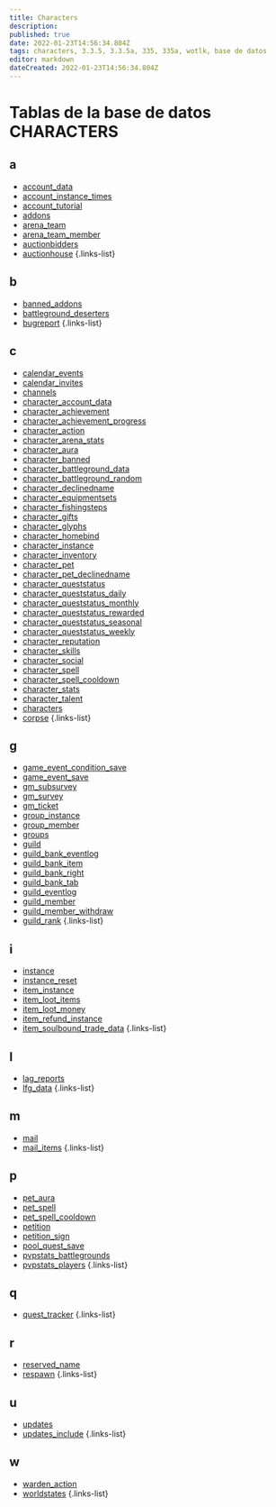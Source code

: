 ```yaml
---
title: Characters
description: 
published: true
date: 2022-01-23T14:56:34.804Z
tags: characters, 3.3.5, 3.3.5a, 335, 335a, wotlk, base de datos
editor: markdown
dateCreated: 2022-01-23T14:56:34.804Z
---
```


# Tablas de la base de datos CHARACTERS

## a
- [account_data](/database/335/characters/account_data)
- [account_instance_times](/database/335/characters/account_instance_times)
- [account_tutorial](/database/335/characters/account_tutorial)
- [addons](/database/335/characters/addons)
- [arena_team](/database/335/characters/arena_team)
- [arena_team_member](/database/335/characters/arena_team_member)
- [auctionbidders](/database/335/characters/auctionbidders)
- [auctionhouse](/database/335/characters/auctionhouse)
{.links-list}
## b
- [banned_addons](/database/335/characters/banned_addons)
- [battleground_deserters](/database/335/characters/battleground_deserters)
- [bugreport](/database/335/characters/bugreport)
{.links-list}
## c
- [calendar_events](/database/335/characters/calendar_events)
- [calendar_invites](/database/335/characters/calendar_invites)
- [channels](/database/335/characters/channels)
- [character_account_data](/database/335/characters/character_account_data)
- [character_achievement](/database/335/characters/character_achievement)
- [character_achievement_progress](/database/335/characters/character_achievement_progress)
- [character_action](/database/335/characters/character_action)
- [character_arena_stats](/database/335/characters/character_arena_stats)
- [character_aura](/database/335/characters/character_aura)
- [character_banned](/database/335/characters/character_banned)
- [character_battleground_data](/database/335/characters/character_battleground_data)
- [character_battleground_random](/database/335/characters/character_battleground_random)
- [character_declinedname](/database/335/characters/character_declinedname)
- [character_equipmentsets](/database/335/characters/character_equipmentsets)
- [character_fishingsteps](/database/335/characters/character_fishingsteps)
- [character_gifts](/database/335/characters/character_gifts)
- [character_glyphs](/database/335/characters/character_glyphs)
- [character_homebind](/database/335/characters/character_homebind)
- [character_instance](/database/335/characters/character_instance)
- [character_inventory](/database/335/characters/character_inventory)
- [character_pet](/database/335/characters/character_pet)
- [character_pet_declinedname](/database/335/characters/character_pet_declinedname)
- [character_queststatus](/database/335/characters/character_queststatus)
- [character_queststatus_daily](/database/335/characters/character_queststatus_daily)
- [character_queststatus_monthly](/database/335/characters/character_queststatus_monthly)
- [character_queststatus_rewarded](/database/335/characters/character_queststatus_rewarded)
- [character_queststatus_seasonal](/database/335/characters/character_queststatus_seasonal)
- [character_queststatus_weekly](/database/335/characters/character_queststatus_weekly)
- [character_reputation](/database/335/characters/character_reputation)
- [character_skills](/database/335/characters/character_skills)
- [character_social](/database/335/characters/character_social)
- [character_spell](/database/335/characters/character_spell)
- [character_spell_cooldown](/database/335/characters/character_spell_cooldown)
- [character_stats](/database/335/characters/character_stats)
- [character_talent](/database/335/characters/character_talent)
- [characters](/database/335/characters/characters)
- [corpse](/database/335/characters/corpse)
{.links-list}
## g
- [game_event_condition_save](/database/335/characters/game_event_condition_save)
- [game_event_save](/database/335/characters/game_event_save)
- [gm_subsurvey](/database/335/characters/gm_subsurvey)
- [gm_survey](/database/335/characters/gm_survey)
- [gm_ticket](/database/335/characters/gm_ticket)
- [group_instance](/database/335/characters/group_instance)
- [group_member](/database/335/characters/group_member)
- [groups](/database/335/characters/groups)
- [guild](/database/335/characters/guild)
- [guild_bank_eventlog](/database/335/characters/guild_bank_eventlog)
- [guild_bank_item](/database/335/characters/guild_bank_item)
- [guild_bank_right](/database/335/characters/guild_bank_right)
- [guild_bank_tab](/database/335/characters/guild_bank_tab)
- [guild_eventlog](/database/335/characters/guild_eventlog)
- [guild_member](/database/335/characters/guild_member)
- [guild_member_withdraw](/database/335/characters/guild_member_withdraw)
- [guild_rank](/database/335/characters/guild_rank)
{.links-list}
## i
- [instance](/database/335/characters/instance)
- [instance_reset](/database/335/characters/instance_reset)
- [item_instance](/database/335/characters/item_instance)
- [item_loot_items](/database/335/characters/item_loot_items)
- [item_loot_money](/database/335/characters/item_loot_money)
- [item_refund_instance](/database/335/characters/item_refund_instance)
- [item_soulbound_trade_data](/database/335/characters/item_soulbound_trade_data)
{.links-list}
## l
- [lag_reports](/database/335/characters/lag_reports)
- [lfg_data](/database/335/characters/lfg_data)
{.links-list}
## m
- [mail](/database/335/characters/mail)
- [mail_items](/database/335/characters/mail_items)
{.links-list}
## p
- [pet_aura](/database/335/characters/pet_aura)
- [pet_spell](/database/335/characters/pet_spell)
- [pet_spell_cooldown](/database/335/characters/pet_spell_cooldown)
- [petition](/database/335/characters/petition)
- [petition_sign](/database/335/characters/petition_sign)
- [pool_quest_save](/database/335/characters/pool_quest_save)
- [pvpstats_battlegrounds](/database/335/characters/pvpstats_battlegrounds)
- [pvpstats_players](/database/335/characters/pvpstats_players)
{.links-list}
## q
- [quest_tracker](/database/335/characters/quest_tracker)
{.links-list}
## r
- [reserved_name](/database/335/characters/reserved_name)
- [respawn](/database/335/characters/respawn)
{.links-list}
## u
- [updates](/database/335/characters/updates)
- [updates_include](/database/335/characters/updates_include)
{.links-list}
## w
- [warden_action](/database/335/characters/warden_action)
- [worldstates](/database/335/characters/worldstates)
{.links-list}
